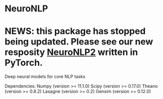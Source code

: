 # NeuroNLP
# NEWS: this package has stopped being updated. Please see our new resposity [NeuroNLP2](https://github.com/XuezheMax/NeuroNLP2) written in PyTorch.

Deep neural models for core NLP tasks

Dependencies:
Numpy (version >= 11.1.0)
Scipy (version >= 0.17.0)
Theano (version >= 0.8.2)
Lasagne (version >= 0.2)
Gensim (version >= 0.12.0)
